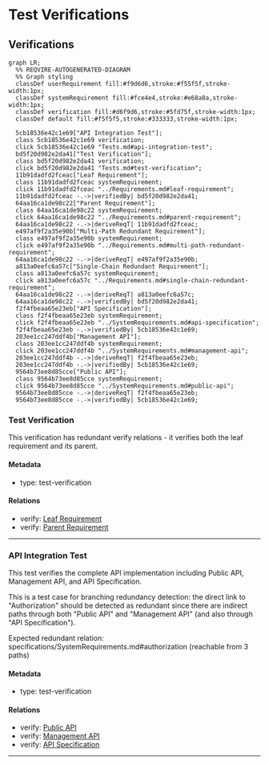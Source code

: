 # Test Verifications

## Verifications
```mermaid
graph LR;
  %% REQVIRE-AUTOGENERATED-DIAGRAM
  %% Graph styling
  classDef userRequirement fill:#f9d6d6,stroke:#f55f5f,stroke-width:1px;
  classDef systemRequirement fill:#fce4e4,stroke:#e68a8a,stroke-width:1px;
  classDef verification fill:#d6f9d6,stroke:#5fd75f,stroke-width:1px;
  classDef default fill:#f5f5f5,stroke:#333333,stroke-width:1px;

  5cb18536e42c1e69["API Integration Test"];
  class 5cb18536e42c1e69 verification;
  click 5cb18536e42c1e69 "Tests.md#api-integration-test";
  bd5f20d982e2da41["Test Verification"];
  class bd5f20d982e2da41 verification;
  click bd5f20d982e2da41 "Tests.md#test-verification";
  11b91dadfd2fceac["Leaf Requirement"];
  class 11b91dadfd2fceac systemRequirement;
  click 11b91dadfd2fceac "../Requirements.md#leaf-requirement";
  11b91dadfd2fceac -.->|verifiedBy| bd5f20d982e2da41;
  64aa16ca1de98c22["Parent Requirement"];
  class 64aa16ca1de98c22 systemRequirement;
  click 64aa16ca1de98c22 "../Requirements.md#parent-requirement";
  64aa16ca1de98c22 -.->|deriveReqT| 11b91dadfd2fceac;
  e497af9f2a35e90b["Multi-Path Redundant Requirement"];
  class e497af9f2a35e90b systemRequirement;
  click e497af9f2a35e90b "../Requirements.md#multi-path-redundant-requirement";
  64aa16ca1de98c22 -.->|deriveReqT| e497af9f2a35e90b;
  a813a0eefc6a57c["Single-Chain Redundant Requirement"];
  class a813a0eefc6a57c systemRequirement;
  click a813a0eefc6a57c "../Requirements.md#single-chain-redundant-requirement";
  64aa16ca1de98c22 -.->|deriveReqT| a813a0eefc6a57c;
  64aa16ca1de98c22 -.->|verifiedBy| bd5f20d982e2da41;
  f2f4fbeaa65e23eb["API Specification"];
  class f2f4fbeaa65e23eb systemRequirement;
  click f2f4fbeaa65e23eb "../SystemRequirements.md#api-specification";
  f2f4fbeaa65e23eb -.->|verifiedBy| 5cb18536e42c1e69;
  203ee1cc247ddf4b["Management API"];
  class 203ee1cc247ddf4b systemRequirement;
  click 203ee1cc247ddf4b "../SystemRequirements.md#management-api";
  203ee1cc247ddf4b -.->|deriveReqT| f2f4fbeaa65e23eb;
  203ee1cc247ddf4b -.->|verifiedBy| 5cb18536e42c1e69;
  9564b73ee8d85cce["Public API"];
  class 9564b73ee8d85cce systemRequirement;
  click 9564b73ee8d85cce "../SystemRequirements.md#public-api";
  9564b73ee8d85cce -.->|deriveReqT| f2f4fbeaa65e23eb;
  9564b73ee8d85cce -.->|verifiedBy| 5cb18536e42c1e69;
```
### Test Verification

This verification has redundant verify relations - it verifies both the leaf requirement and its parent.

#### Metadata
  * type: test-verification

#### Relations
  * verify: [Leaf Requirement](../Requirements.md#leaf-requirement)
  * verify: [Parent Requirement](../Requirements.md#parent-requirement)
---

### API Integration Test

This test verifies the complete API implementation including Public API, Management API, and API Specification.

This is a test case for branching redundancy detection: the direct link to "Authorization" should be detected as redundant since there are indirect paths through both "Public API" and "Management API" (and also through "API Specification").

Expected redundant relation: specifications/SystemRequirements.md#authorization (reachable from 3 paths)

#### Metadata
  * type: test-verification

#### Relations
  * verify: [Public API](../SystemRequirements.md#public-api)
  * verify: [Management API](../SystemRequirements.md#management-api)
  * verify: [API Specification](../SystemRequirements.md#api-specification)
---